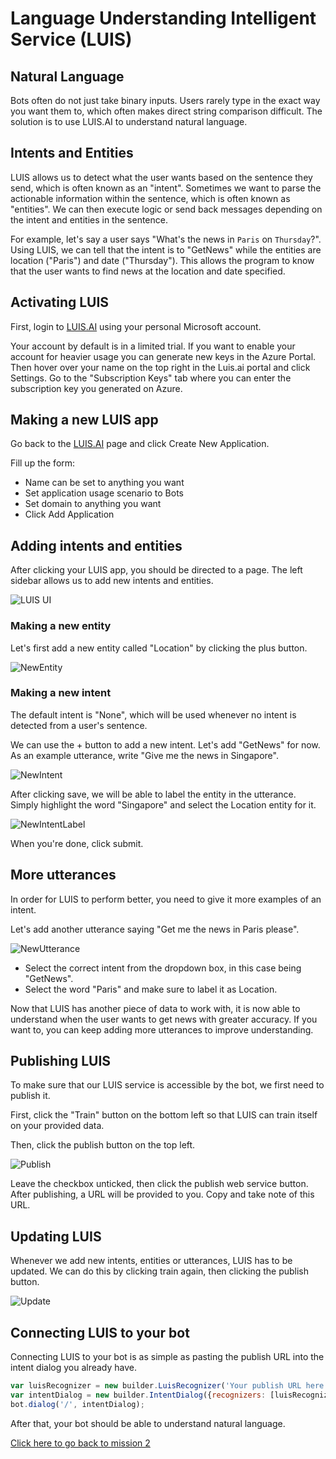 # Language Understanding Intelligent Service (LUIS)

## Natural Language
Bots often do not just take binary inputs. Users rarely type in the exact way you want them to, which often makes direct string comparison difficult. The solution is to use LUIS.AI to understand natural language.

## Intents and Entities
LUIS allows us to detect what the user wants based on the sentence they send, which is often known as an "intent". Sometimes we want to parse the actionable information within the sentence, which is often known as "entities". We can then execute logic or send back messages depending on the intent and entities in the sentence.

For example, let's say a user says "What's the news in `Paris` on `Thursday`?". Using LUIS, we can tell that the intent is to "GetNews" while the entities are location ("Paris") and date ("Thursday"). This allows the program to know that the user wants to find news at the location and date specified.

## Activating LUIS
First, login to [LUIS.AI](http://www.LUIS.AI) using your personal Microsoft account. 

Your account by default is in a limited trial. If you want to enable your account for heavier usage you can generate new keys in the Azure Portal. Then hover over your name on the top right in the Luis.ai portal and click Settings. Go to the "Subscription Keys" tab where you can enter the subscription key you generated on Azure.

## Making a new LUIS app
Go back to the [LUIS.AI](http://www.LUIS.AI) page and click Create New Application.

Fill up the form:
- Name can be set to anything you want
- Set application usage scenario to Bots
- Set domain to anything you want
- Click Add Application

## Adding intents and entities
After clicking your LUIS app, you should be directed to a page. The left sidebar allows us to add new intents and entities. 

![LUIS UI](Images/Luis/LUIS.PNG)

### Making a new entity
Let's first add a new entity called "Location" by clicking the plus button.

![NewEntity](Images/Luis/NewEntity.PNG)

### Making a new intent
The default intent is "None", which will be used whenever no intent is detected from a user's sentence.

We can use the + button to add a new intent. Let's add "GetNews" for now. As an example utterance, write "Give me the news in Singapore".

![NewIntent](Images/Luis/NewIntent.PNG)

After clicking save, we will be able to label the entity in the utterance. Simply highlight the word "Singapore" and select the Location entity for it.

![NewIntentLabel](Images/Luis/NewIntentLabel.PNG)

When you're done, click submit.

## More utterances
In order for LUIS to perform better, you need to give it more examples of an intent.

Let's add another utterance saying "Get me the news in Paris please".

![NewUtterance](Images/Luis/Luis/NewUtterance.PNG)

- Select the correct intent from the dropdown box, in this case being "GetNews".
- Select the word "Paris" and make sure to label it as Location.

Now that LUIS has another piece of data to work with, it is now able to understand when the user wants to get news with greater accuracy. If you want to, you can keep adding more utterances to improve understanding.

## Publishing LUIS
To make sure that our LUIS service is accessible by the bot, we first need to publish it.

First, click the "Train" button on the bottom left so that LUIS can train itself on your provided data.

Then, click the publish button on the top left.

![Publish](/Images/Luis/Publish.PNG)

Leave the checkbox unticked, then click the publish web service button. After publishing, a URL will be provided to you. Copy and take note of this URL.

## Updating LUIS
Whenever we add new intents, entities or utterances, LUIS has to be updated. We can do this by clicking train again, then clicking the publish button.

![Update](/Images/Luis/UpdateNew.PNG)

## Connecting LUIS to your bot
Connecting LUIS to your bot is as simple as pasting the publish URL into the intent dialog you already have.

```js
var luisRecognizer = new builder.LuisRecognizer('Your publish URL here');
var intentDialog = new builder.IntentDialog({recognizers: [luisRecognizer]});
bot.dialog('/', intentDialog);
```

After that, your bot should be able to understand natural language.

[Click here to go back to mission 2](MISSION2.md)